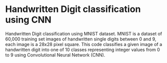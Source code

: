 # Handwritten Digit classification using CNN

Handwritten Digit classification using MNIST dataset. MNIST is a dataset of 60,000 training set images of handwritten single digits between 0 and 9, each image is a 28x28 pixel square. This code classifies a given image of a handwritten digit into one of 10 classes representing integer values from 0 to 9 using Convolutional Neural Network (CNN). 
